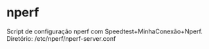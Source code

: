 # nperf
Script de configuração nperf com Speedtest+MinhaConexão+Nperf.
Diretório: /etc/nperf/nperf-server.conf

